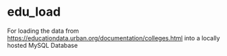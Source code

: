 # edu_load
For loading the data from https://educationdata.urban.org/documentation/colleges.html into a locally hosted MySQL Database
